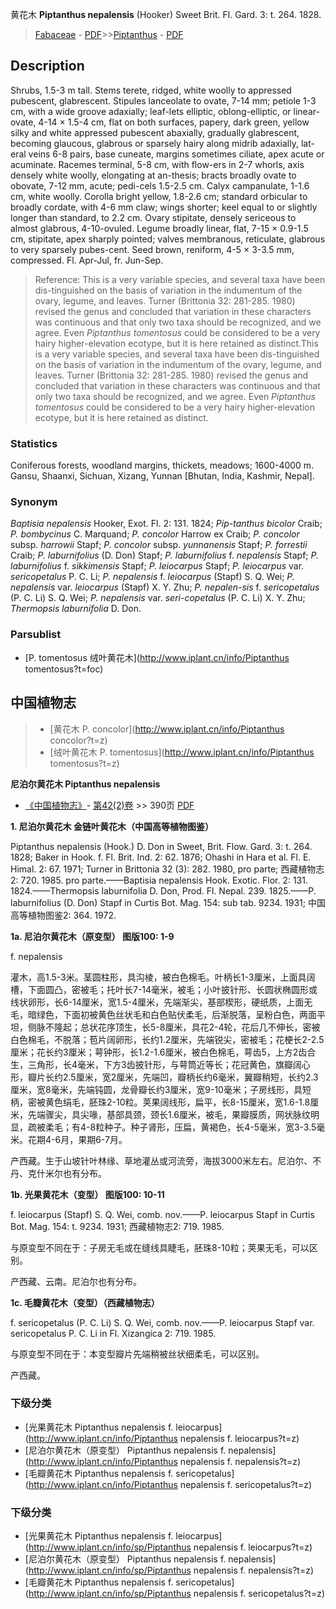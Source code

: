 黄花木 **Piptanthus nepalensis** (Hooker) Sweet Brit. Fl. Gard. 3: t. 264. 1828.

> [Fabaceae](http://www.iplant.cn/info/Fabaceae?t=foc) - [PDF](http://www.iplant.cn/foc/pdf/Fabaceae.pdf)>>[Piptanthus](http://www.iplant.cn/info/Piptanthus?t=foc) - [PDF](http://www.iplant.cn/foc/pdf/Piptanthus.pdf)

## Description

Shrubs, 1.5-3 m tall. Stems terete, ridged, white woolly to appressed pubescent, glabrescent. Stipules lanceolate to ovate, 7-14 mm; petiole 1-3 cm, with a wide groove adaxially; leaf-lets elliptic, oblong-elliptic, or linear-ovate, 4-14 × 1.5-4 cm, flat on both surfaces, papery, dark green, yellow silky and white appressed pubescent abaxially, gradually glabrescent, becoming glaucous, glabrous or sparsely hairy along midrib adaxially, lat-eral veins 6-8 pairs, base cuneate, margins sometimes ciliate, apex acute or acuminate. Racemes terminal, 5-8 cm, with flow-ers in 2-7 whorls, axis densely white woolly, elongating at an-thesis; bracts broadly ovate to obovate, 7-12 mm, acute; pedi-cels 1.5-2.5 cm. Calyx campanulate, 1-1.6 cm, white woolly. Corolla bright yellow, 1.8-2.6 cm; standard orbicular to broadly cordate, with 4-6 mm claw; wings shorter; keel equal to or slightly longer than standard, to 2.2 cm. Ovary stipitate, densely sericeous to almost glabrous, 4-10-ovuled. Legume broadly linear, flat, 7-15 × 0.9-1.5 cm, stipitate, apex sharply pointed; valves membranous, reticulate, glabrous to very sparsely pubes-cent. Seed brown, reniform, 4-5 × 3-3.5 mm, compressed. Fl. Apr-Jul, fr. Jun-Sep.

> Reference: 
> This is a very variable species, and several taxa have been dis-tinguished on the basis of variation in the indumentum of the ovary, legume, and leaves. Turner (Brittonia 32: 281-285. 1980) revised the genus and concluded that variation in these characters was continuous and that only two taxa should be recognized, and we agree. Even *Piptanthus tomentosus* could be considered to be a very hairy higher-elevation ecotype, but it is here retained as distinct.This is a very variable species, and several taxa have been dis-tinguished on the basis of variation in the indumentum of the ovary, legume, and leaves. Turner (Brittonia 32: 281-285. 1980) revised the genus and concluded that variation in these characters was continuous and that only two taxa should be recognized, and we agree. Even *Piptanthus tomentosus* could be considered to be a very hairy higher-elevation ecotype, but it is here retained as distinct.

### Statistics
Coniferous forests, woodland margins, thickets, meadows; 1600-4000 m. Gansu, Shaanxi, Sichuan, Xizang, Yunnan [Bhutan, India, Kashmir, Nepal].

### Synonym
*Baptisia nepalensis* Hooker, Exot. Fl. 2: 131. 1824; *Pip-tanthus bicolor* Craib; *P. bombycinus* C. Marquand; *P. concolor* Harrow ex Craib; *P. concolor* subsp. *harrowii* Stapf; *P. concolor* subsp. *yunnanensis* Stapf; *P. forrestii* Craib; *P. laburnifolius* (D. Don) Stapf; *P. laburnifolius* f. *nepalensis* Stapf; *P. laburnifolius* f. *sikkimensis* Stapf; *P. leiocarpus* Stapf; *P. leiocarpus* var. *sericopetalus* P. C. Li; *P. nepalensis* f. *leiocarpus* (Stapf) S. Q. Wei; *P. nepalensis* var. *leiocarpus* (Stapf) X. Y. Zhu; *P. nepalen-sis* f. *sericopetalus* (P. C. Li) S. Q. Wei; *P. nepalensis* var. *seri-copetalus* (P. C. Li) X. Y. Zhu; *Thermopsis laburnifolia* D. Don.

### Parsublist

* [P.  tomentosus  绒叶黄花木](http://www.iplant.cn/info/Piptanthus tomentosus?t=foc)

## 中国植物志

> * [黄花木  P.  concolor](http://www.iplant.cn/info/Piptanthus concolor?t=z)
> * [绒叶黄花木  P.  tomentosus](http://www.iplant.cn/info/Piptanthus tomentosus?t=z)

**尼泊尔黄花木 Piptanthus nepalensis**

* [《中国植物志》](http://www.iplant.cn/frps)- [第42(2)卷](http://www.iplant.cn/frps/vol/42(2)) >> 390页 [PDF](http://www.iplant.cn/frps/pdf/42(2)/390.PDF)

**1. 尼泊尔黄花木 金链叶黄花木（中国高等植物图鉴）**

Piptanthus nepalensis (Hook.) D. Don in Sweet, Brit. Flow. Gard. 3: t. 264. 1828; Baker in Hook. f. Fl. Brit. Ind. 2: 62. 1876; Ohashi in Hara et al. Fl. E. Himal. 2: 67. 1971; Turner in Brittonia 32 (3): 282. 1980, pro parte; 西藏植物志2: 720. 1985. pro parte.——Baptisia nepalensis Hook. Exotic. Flor. 2: 131. 1824.——Thermopsis laburnifolia D. Don, Prod. Fl. Nepal. 239. 1825.——P. laburnifolius (D. Don) Stapf in Curtis Bot. Mag. 154: sub tab. 9234. 1931; 中国高等植物图鉴2: 364. 1972.

**1a. 尼泊尔黄花木（原变型） 图版100: 1-9**

f. nepalensis

灌木，高1.5-3米。茎圆柱形，具沟棱，被白色棉毛。叶柄长1-3厘米，上面具阔槽，下面圆凸，密被毛；托叶长7-14毫米，被毛；小叶披针形、长圆状椭圆形或线状卵形，长6-14厘米，宽1.5-4厘米，先端渐尖，基部楔形，硬纸质，上面无毛，暗绿色，下面初被黄色丝状毛和白色贴伏柔毛，后渐脱落，呈粉白色，两面平坦，侧脉不隆起；总状花序顶生，长5-8厘米，具花2-4轮，花后几不伸长，密被白色棉毛，不脱落；苞片阔卵形，长约1.2厘米，先端锐尖，密被毛；花梗长2-2.5厘米；花长约3厘米；萼钟形，长1.2-1.6厘米，被白色棉毛，萼齿5，上方2齿合生，三角形，长4毫米，下方3齿披针形，与萼筒近等长；花冠黄色，旗瓣阔心形，瓣片长约2.5厘米，宽2厘米，先端凹，瓣柄长约6毫米，翼瓣稍短，长约2.3厘米，宽8毫米，先端钝圆，龙骨瓣长约3厘米，宽9-10毫米；子房线形，具短柄，密被黄色绢毛，胚珠2-10粒。荚果阔线形，扁平，长8-15厘米，宽1.6-1.8厘米，先端骤尖，具尖喙，基部具颈，颈长1.6厘米，被毛，果瓣膜质，网状脉纹明显，疏被柔毛；有4-8粒种子。种子肾形，压扁，黄褐色，长4-5毫米，宽3-3.5毫米。花期4-6月，果期6-7月。

产西藏。生于山坡针叶林缘、草地灌丛或河流旁，海拔3000米左右。尼泊尔、不丹、克什米尔也有分布。

**1b. 光果黄花木（变型） 图版100: 10-11**

f. leiocarpus (Stapf) S. Q. Wei, comb. nov.——P. leiocarpus Stapf in Curtis Bot. Mag. 154: t. 9234. 1931; 西藏植物志2: 719. 1985.

与原变型不同在于：子房无毛或在缝线具睫毛，胚珠8-10粒；荚果无毛，可以区别。

产西藏、云南。尼泊尔也有分布。

**1c. 毛瓣黄花木（变型）（西藏植物志）**

f. sericopetalus (P. C. Li) S. Q. Wei, comb. nov.——P. leiocarpus Stapf var. sericopetalus P. C. Li in Fl. Xizangica 2: 719. 1985.

与原变型不同在于：本变型瓣片先端稍被丝状细柔毛，可以区别。

产西藏。

### 下级分类
* [光果黄花木  Piptanthus nepalensis f. leiocarpus](http://www.iplant.cn/info/Piptanthus nepalensis f. leiocarpus?t=z)
* [尼泊尔黄花木（原变型）  Piptanthus nepalensis f. nepalensis](http://www.iplant.cn/info/Piptanthus nepalensis f. nepalensis?t=z)
* [毛瓣黄花木  Piptanthus nepalensis f. sericopetalus](http://www.iplant.cn/info/Piptanthus nepalensis f. sericopetalus?t=z)

### 下级分类
* [光果黄花木  Piptanthus nepalensis f. leiocarpus](http://www.iplant.cn/info/sp/Piptanthus nepalensis f. leiocarpus?t=z)
* [尼泊尔黄花木（原变型）  Piptanthus nepalensis f. nepalensis](http://www.iplant.cn/info/sp/Piptanthus nepalensis f. nepalensis?t=z)
* [毛瓣黄花木  Piptanthus nepalensis f. sericopetalus](http://www.iplant.cn/info/sp/Piptanthus nepalensis f. sericopetalus?t=z)
